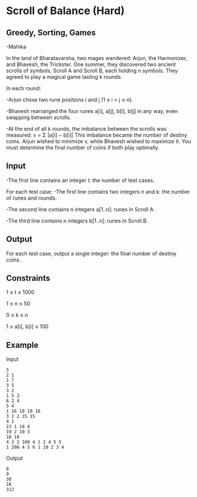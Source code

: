 # Scroll of Balance (Hard)
## Greedy, Sorting, Games
-Mahika

In the land of Bharatavarsha, two mages wandered: Arjun, the Harmonizer, and Bhavesh, the Trickster. 
One summer, they discovered two ancient scrolls of symbols, Scroll A and Scroll B, each holding n symbols. They agreed to play a magical game lasting k rounds.

In each round:

-Arjun chose two rune positions i and j (1 ≤ i < j ≤ n).

-Bhavesh rearranged the four runes a[i], a[j], b[i], b[j] in any way, even swapping between scrolls.

-At the end of all k rounds, the imbalance between the scrolls was measured:
v = Σ |a[i] − b[i]|
This imbalance became the number of destiny coins. Arjun wished to minimize v, while Bhavesh wished to maximize it. You must determine the final number of coins if both play optimally.

## Input

-The first line contains an integer t: the number of test cases.

For each test case:
-The first line contains two integers n and k: the number of runes and rounds.

-The second line contains n integers a[1..n]: runes in Scroll A.

-The third line contains n integers b[1..n]: runes in Scroll B.

## Output

For each test case, output a single integer: the final number of destiny coins.

## Constraints

1 ≤ t ≤ 1000

1 ≤ n ≤ 50

0 ≤ k ≤ n

1 ≤ a[i], b[i] ≤ 100

## Example
Input
```
5
2 1
1 7
3 5
3 2
1 5 3
6 2 4
5 4
1 16 10 10 16
3 2 2 15 15
4 1
23 1 18 4
19 2 10 3
10 10
4 3 2 100 4 1 2 4 5 5
1 200 4 5 6 1 10 2 3 4
```
Output
```
8
9
30
16
312
```
